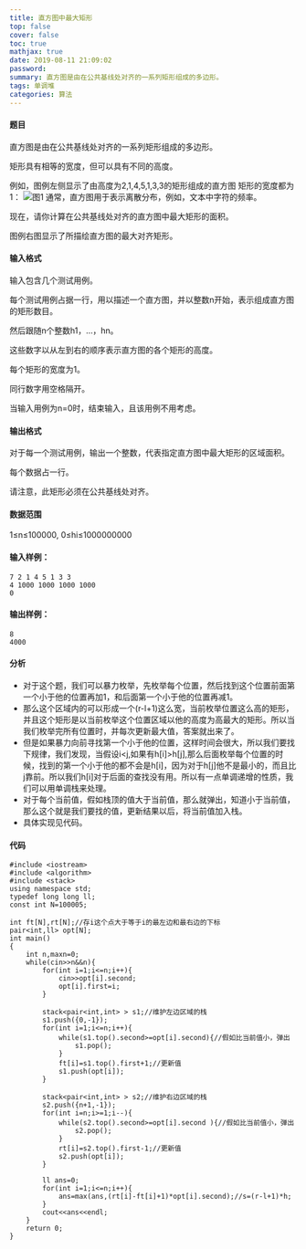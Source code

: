 ```yaml
---
title: 直方图中最大矩形
top: false
cover: false
toc: true
mathjax: true
date: 2019-08-11 21:09:02
password:
summary: 直方图是由在公共基线处对齐的一系列矩形组成的多边形。
tags: 单调堆
categories: 算法
---
```


#### 题目
直方图是由在公共基线处对齐的一系列矩形组成的多边形。

矩形具有相等的宽度，但可以具有不同的高度。

例如，图例左侧显示了由高度为2,1,4,5,1,3,3的矩形组成的直方图
矩形的宽度都为1：
![图1](1.jpg)
通常，直方图用于表示离散分布，例如，文本中字符的频率。

现在，请你计算在公共基线处对齐的直方图中最大矩形的面积。

图例右图显示了所描绘直方图的最大对齐矩形。
#### 输入格式
输入包含几个测试用例。

每个测试用例占据一行，用以描述一个直方图，并以整数n开始，表示组成直方图的矩形数目。

然后跟随n个整数h1，…，hn。

这些数字以从左到右的顺序表示直方图的各个矩形的高度。

每个矩形的宽度为1。

同行数字用空格隔开。

当输入用例为n=0时，结束输入，且该用例不用考虑。

#### 输出格式
对于每一个测试用例，输出一个整数，代表指定直方图中最大矩形的区域面积。

每个数据占一行。

请注意，此矩形必须在公共基线处对齐。

#### 数据范围
1≤n≤100000,
0≤hi≤1000000000
#### 输入样例：

    7 2 1 4 5 1 3 3
    4 1000 1000 1000 1000
    0

#### 输出样例：

    8
    4000
#### 分析

 - 对于这个题，我们可以暴力枚举，先枚举每个位置，然后找到这个位置前面第一个小于他的位置再加1，和后面第一个小于他的位置再减1。
 - 那么这个区域内的可以形成一个(r-l+1)这么宽，当前枚举位置这么高的矩形，并且这个矩形是以当前枚举这个位置区域以他的高度为高最大的矩形。所以当我们枚举完所有位置时，并每次更新最大值，答案就出来了。
 - 但是如果暴力向前寻找第一个小于他的位置，这样时间会很大，所以我们要找下规律，我们发现，当假设i<j,如果有h[i]>h[j],那么后面枚举每个位置的时候，找到的第一个小于他的都不会是h[i]，因为对于h[j]他不是最小的，而且比j靠前。所以我们h[i]对于后面的查找没有用。所以有一点单调递增的性质，我们可以用单调栈来处理。
 - 对于每个当前值，假如栈顶的值大于当前值，那么就弹出，知道小于当前值，那么这个就是我们要找的值，更新结果以后，将当前值加入栈。
 - 具体实现见代码。
#### 代码
 

```
#include <iostream>
#include <algorithm>
#include <stack>
using namespace std;
typedef long long ll;
const int N=100005;

int ft[N],rt[N];//存i这个点大于等于i的最左边和最右边的下标 
pair<int,ll> opt[N];
int main()
{
	int n,maxn=0;
	while(cin>>n&&n){
		for(int i=1;i<=n;i++){
			cin>>opt[i].second;
			opt[i].first=i;
		}
		
		stack<pair<int,int> > s1;//维护左边区域的栈 
		s1.push({0,-1});
		for(int i=1;i<=n;i++){ 
			while(s1.top().second>=opt[i].second){//假如比当前值小，弹出 
				s1.pop();
			}
			ft[i]=s1.top().first+1;//更新值 
			s1.push(opt[i]);
		}
	
		stack<pair<int,int> > s2;//维护右边区域的栈 
		s2.push({n+1,-1});
		for(int i=n;i>=1;i--){
			while(s2.top().second>=opt[i].second ){//假如比当前值小，弹出
				s2.pop();
			}
			rt[i]=s2.top().first-1;//更新值
			s2.push(opt[i]);
		}
		
		ll ans=0;
		for(int i=1;i<=n;i++){
			ans=max(ans,(rt[i]-ft[i]+1)*opt[i].second);//s=(r-l+1)*h; 
		}
		cout<<ans<<endl;
	}
	return 0;
}

```

